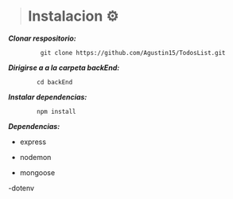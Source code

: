 > # Instalacion ⚙

***Clonar respositorio:***

             git clone https://github.com/Agustin15/TodosList.git

             
***Dirigirse a a la carpeta backEnd:***

            cd backEnd

***Instalar dependencias:***

            npm install

***Dependencias:***
 - express

 - nodemon
    
 - mongoose

 -dotenv 
